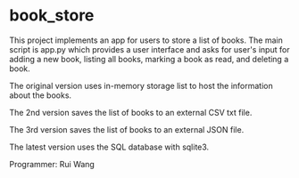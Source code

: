 # book_store
This project implements an app for users to store a list of books. The main script is app.py which provides a user interface and asks for user's input for adding a new book, listing all books, marking a book as read, and deleting a book.
 
The original version uses in-memory storage list to host the information about the books.
 
The 2nd version saves the list of books to an external CSV txt file.

The 3rd version saves the list of books to an external JSON file.

The latest version uses the SQL database with sqlite3. 

Programmer: Rui Wang  
